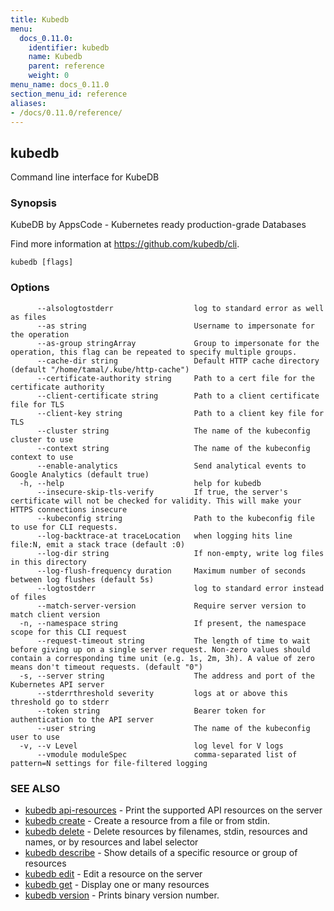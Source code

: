 ```yaml
---
title: Kubedb
menu:
  docs_0.11.0:
    identifier: kubedb
    name: Kubedb
    parent: reference
    weight: 0
menu_name: docs_0.11.0
section_menu_id: reference
aliases:
- /docs/0.11.0/reference/
---
```


## kubedb

Command line interface for KubeDB

### Synopsis

KubeDB by AppsCode - Kubernetes ready production-grade Databases 

Find more information at https://github.com/kubedb/cli.

```
kubedb [flags]
```

### Options

```
      --alsologtostderr                  log to standard error as well as files
      --as string                        Username to impersonate for the operation
      --as-group stringArray             Group to impersonate for the operation, this flag can be repeated to specify multiple groups.
      --cache-dir string                 Default HTTP cache directory (default "/home/tamal/.kube/http-cache")
      --certificate-authority string     Path to a cert file for the certificate authority
      --client-certificate string        Path to a client certificate file for TLS
      --client-key string                Path to a client key file for TLS
      --cluster string                   The name of the kubeconfig cluster to use
      --context string                   The name of the kubeconfig context to use
      --enable-analytics                 Send analytical events to Google Analytics (default true)
  -h, --help                             help for kubedb
      --insecure-skip-tls-verify         If true, the server's certificate will not be checked for validity. This will make your HTTPS connections insecure
      --kubeconfig string                Path to the kubeconfig file to use for CLI requests.
      --log-backtrace-at traceLocation   when logging hits line file:N, emit a stack trace (default :0)
      --log-dir string                   If non-empty, write log files in this directory
      --log-flush-frequency duration     Maximum number of seconds between log flushes (default 5s)
      --logtostderr                      log to standard error instead of files
      --match-server-version             Require server version to match client version
  -n, --namespace string                 If present, the namespace scope for this CLI request
      --request-timeout string           The length of time to wait before giving up on a single server request. Non-zero values should contain a corresponding time unit (e.g. 1s, 2m, 3h). A value of zero means don't timeout requests. (default "0")
  -s, --server string                    The address and port of the Kubernetes API server
      --stderrthreshold severity         logs at or above this threshold go to stderr
      --token string                     Bearer token for authentication to the API server
      --user string                      The name of the kubeconfig user to use
  -v, --v Level                          log level for V logs
      --vmodule moduleSpec               comma-separated list of pattern=N settings for file-filtered logging
```

### SEE ALSO

* [kubedb api-resources](/docs/0.11.0/reference/kubedb_api-resources)	 - Print the supported API resources on the server
* [kubedb create](/docs/0.11.0/reference/kubedb_create)	 - Create a resource from a file or from stdin.
* [kubedb delete](/docs/0.11.0/reference/kubedb_delete)	 - Delete resources by filenames, stdin, resources and names, or by resources and label selector
* [kubedb describe](/docs/0.11.0/reference/kubedb_describe)	 - Show details of a specific resource or group of resources
* [kubedb edit](/docs/0.11.0/reference/kubedb_edit)	 - Edit a resource on the server
* [kubedb get](/docs/0.11.0/reference/kubedb_get)	 - Display one or many resources
* [kubedb version](/docs/0.11.0/reference/kubedb_version)	 - Prints binary version number.


